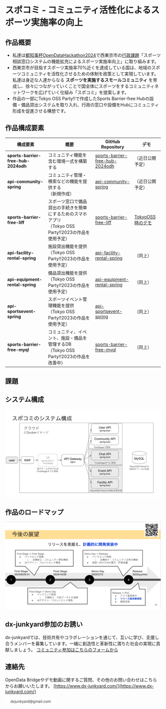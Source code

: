 # スポコミ - コミュニティ活性化によるスポーツ実施率の向上

## 作品概要
- 私達は[都知事杯OpenDataHackathon2024](https://odhackathon.metro.tokyo.lg.jp/)で西東京市の[行政課題](https://odhackathon.metro.tokyo.lg.jp/issues/)「スポーツ相談窓口システムの機能拡充によるスポーツ実施率向上」に取り組みます。
- 西東京市が目指すスポーツ実施率70%近くを達成している国は、地域のスポーツコミュニティを活性化させるための体制を政策として実現しています。私達は身近な人達からなる **スポーツを実施するスモールコミュニティ** を育成し、徐々につながっていくことで国全体にスポーツをするコミュニティネットワークを広げていく仕組み「スポコミ」を提案します。
- 作品の一部にTokyo OSS Party!!で作成したSports Barrier-free Hubの設備・備品貸出システムを取り入れ、行政の窓口や設備をHubにコミュニティ形成を促進させる構想です。



## 作品構成要素
| 構成要素       | 概要                                                                 | GitHub Repository                              |  デモ                     |
|----------------|----------------------------------------------------------------------|-----------------------------------------------|------------------------------|
| **sports-barrier-free-hub-2024odh**| コミュニティ機能を含む環境一式を構築する   | [sports-barrier-free-hub-2024odh](https://github.com/dx-junkyard/sports-barrier-free-hub-2024odh) | （近日公開予定） |
| **api-community-spring**| コミュニティ管理・検索などの機能を提供する<br>（新規作成）          | [api-community-spring](https://github.com/dx-junkyard/api-community-spring) | （近日公開予定） |
| **sports-barrier-free-liff**| スポーツ窓口で備品貸出の手続きを簡単にするためのスマホアプリ<br>（Tokyo OSS Party!!2023の作品を使用予定）   | [sports-barrier-free-liff](https://github.com/dx-junkyard/sports-barrier-free-liff) | [TokyoOSS時のデモ](https://www.youtube.com/watch?v=5nZW4lGoQg0&t=1115s) |
| **api-facility-rental-spring**| 施設貸出機能を提供<br>（Tokyo OSS Party!!2023の作品を使用予定）   | [api-facility-rental-spring](https://github.com/dx-junkyard/api-facility-rental-spring) |（同上） |
| **api-equipment-rental-spring**| 備品貸出機能を提供<br>（Tokyo OSS Party!!2023の作品を使用予定）   | [api-equipment-rental-spring](https://github.com/dx-junkyard/api-equipment-rental-spring) |（同上） |
| **api-sportsevent-spring**| スポーツイベント管理機能を提供<br>（Tokyo OSS Party!!2023の作品を使用予定）   | [api-sportsevent-spring](https://github.com/dx-junkyard/api-sportsevent-spring) | （同上） |
| **sports-barrier-free-myql**| コミュニティ、イベント、施設・備品を管理するDB<br>（Tokyo OSS Party!!2023の作品を改善中）   | [sports-barrier-free-myql](https://github.com/dx-junkyard/sports-barrier-free-myql) | （同上） |

## 課題

## システム構成
![システム構成](spocomi_system.jpg)

## 作品のロードマップ
![ロードマップ](spocomi_roadmap.jpg)


## dx-junkyard参加のお誘い
dx-junkyardでは、技術共有やコラボレーションを通じて、互いに学び、支援し合うメンバーを募集しています。一緒に創造性と革新性に満ちた社会の実現に貢献しましょう。
[コミュニティ参加はこちらのフォームから](https://forms.gle/PVW4kYYh53SzbfdbA)


## 連絡先
OpenData Bridgeやデモ動画に関するご質問、その他のお問い合わせはこちらからお願いいたします。
[https://www.dx-junkyard.com/](https://www.dx-junkyard.com/)

![メール](em_add.png)


